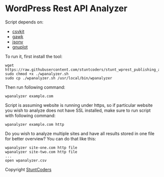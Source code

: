 # WordPress Rest API Analyzer

Script depends on:
* [csvkit](https://csvkit.readthedocs.io/en/0.9.1/install.html)
* [gawk](https://www.gnu.org/software/gawk/)
* [jsonv](https://github.com/archan937/jsonv.sh)
* [gnuplot](http://www.gnuplot.info/download.html)

To run it, first install the tool:
```
wget https://raw.githubusercontent.com/stuntcoders/stunt_wprest_publishing_analyzer/master/wpanalyzer.sh
sudo chmod +x ./wpanalyzer.sh
sudo cp ./wpanalyzer.sh /usr/local/bin/wpanalyzer
```

Then run following command:
```
wpanalyzer example.com
```

Script is assuming website is running under https, so if particular website you wish to analyze does not have SSL installed, make sure to run script with following command:
```
wpanalyzer example.com http
```

Do you wish to analyze multiple sites and have all results stored in one file for better overview? You can do that like this:
```
wpanalyzer site-one.com http file
wpanalyzer site-two.com http file
...
open wpanalyzer.csv
```

Copyright [StuntCoders](https://stuntcoders.com/)
